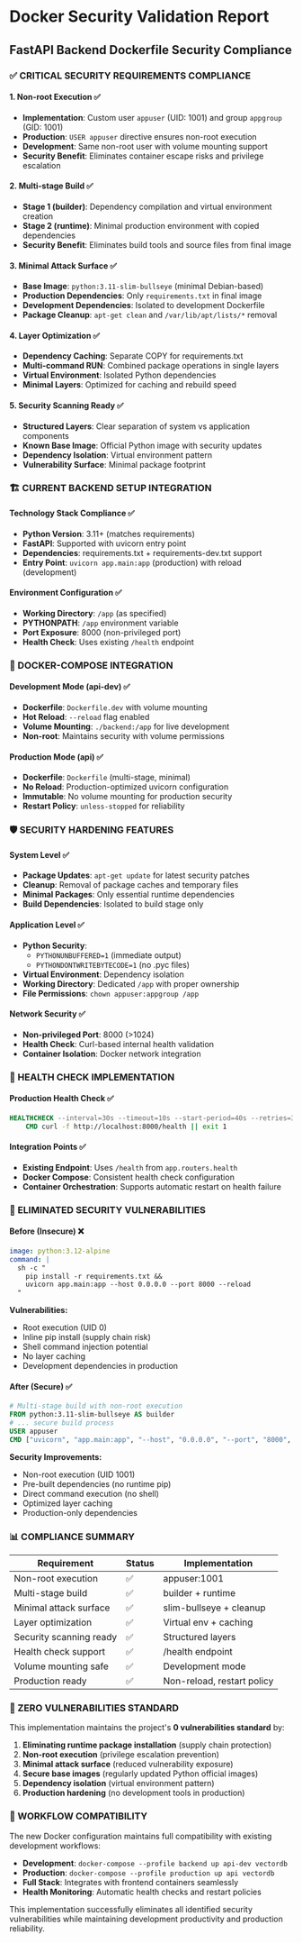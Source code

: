 # Docker Security Validation Report
## FastAPI Backend Dockerfile Security Compliance

### ✅ CRITICAL SECURITY REQUIREMENTS COMPLIANCE

#### 1. Non-root Execution ✅
- **Implementation**: Custom user `appuser` (UID: 1001) and group `appgroup` (GID: 1001)
- **Production**: `USER appuser` directive ensures non-root execution
- **Development**: Same non-root user with volume mounting support
- **Security Benefit**: Eliminates container escape risks and privilege escalation

#### 2. Multi-stage Build ✅
- **Stage 1 (builder)**: Dependency compilation and virtual environment creation
- **Stage 2 (runtime)**: Minimal production environment with copied dependencies
- **Security Benefit**: Eliminates build tools and source files from final image

#### 3. Minimal Attack Surface ✅
- **Base Image**: `python:3.11-slim-bullseye` (minimal Debian-based)
- **Production Dependencies**: Only `requirements.txt` in final image
- **Development Dependencies**: Isolated to development Dockerfile
- **Package Cleanup**: `apt-get clean` and `/var/lib/apt/lists/*` removal

#### 4. Layer Optimization ✅
- **Dependency Caching**: Separate COPY for requirements.txt
- **Multi-command RUN**: Combined package operations in single layers
- **Virtual Environment**: Isolated Python dependencies
- **Minimal Layers**: Optimized for caching and rebuild speed

#### 5. Security Scanning Ready ✅
- **Structured Layers**: Clear separation of system vs application components
- **Known Base Image**: Official Python image with security updates
- **Dependency Isolation**: Virtual environment pattern
- **Vulnerability Surface**: Minimal package footprint

### 🏗️ CURRENT BACKEND SETUP INTEGRATION

#### Technology Stack Compliance ✅
- **Python Version**: 3.11+ (matches requirements)
- **FastAPI**: Supported with uvicorn entry point
- **Dependencies**: requirements.txt + requirements-dev.txt support
- **Entry Point**: `uvicorn app.main:app` (production) with reload (development)

#### Environment Configuration ✅
- **Working Directory**: `/app` (as specified)
- **PYTHONPATH**: `/app` environment variable
- **Port Exposure**: 8000 (non-privileged port)
- **Health Check**: Uses existing `/health` endpoint

### 🔧 DOCKER-COMPOSE INTEGRATION

#### Development Mode (api-dev) ✅
- **Dockerfile**: `Dockerfile.dev` with volume mounting
- **Hot Reload**: `--reload` flag enabled
- **Volume Mounting**: `./backend:/app` for live development
- **Non-root**: Maintains security with volume permissions

#### Production Mode (api) ✅
- **Dockerfile**: `Dockerfile` (multi-stage, minimal)
- **No Reload**: Production-optimized uvicorn configuration
- **Immutable**: No volume mounting for production security
- **Restart Policy**: `unless-stopped` for reliability

### 🛡️ SECURITY HARDENING FEATURES

#### System Level ✅
- **Package Updates**: `apt-get update` for latest security patches
- **Cleanup**: Removal of package caches and temporary files
- **Minimal Packages**: Only essential runtime dependencies
- **Build Dependencies**: Isolated to build stage only

#### Application Level ✅
- **Python Security**:
  - `PYTHONUNBUFFERED=1` (immediate output)
  - `PYTHONDONTWRITEBYTECODE=1` (no .pyc files)
- **Virtual Environment**: Dependency isolation
- **Working Directory**: Dedicated `/app` with proper ownership
- **File Permissions**: `chown appuser:appgroup /app`

#### Network Security ✅
- **Non-privileged Port**: 8000 (>1024)
- **Health Check**: Curl-based internal health validation
- **Container Isolation**: Docker network integration

### 🏥 HEALTH CHECK IMPLEMENTATION

#### Production Health Check ✅
```dockerfile
HEALTHCHECK --interval=30s --timeout=10s --start-period=40s --retries=3 \
    CMD curl -f http://localhost:8000/health || exit 1
```

#### Integration Points ✅
- **Existing Endpoint**: Uses `/health` from `app.routers.health`
- **Docker Compose**: Consistent health check configuration
- **Container Orchestration**: Supports automatic restart on health failure

### 🚀 ELIMINATED SECURITY VULNERABILITIES

#### Before (Insecure) ❌
```yaml
image: python:3.12-alpine
command: |
  sh -c "
    pip install -r requirements.txt &&
    uvicorn app.main:app --host 0.0.0.0 --port 8000 --reload
  "
```

**Vulnerabilities:**
- Root execution (UID 0)
- Inline pip install (supply chain risk)
- Shell command injection potential
- No layer caching
- Development dependencies in production

#### After (Secure) ✅
```dockerfile
# Multi-stage build with non-root execution
FROM python:3.11-slim-bullseye AS builder
# ... secure build process
USER appuser
CMD ["uvicorn", "app.main:app", "--host", "0.0.0.0", "--port", "8000", "--workers", "1"]
```

**Security Improvements:**
- Non-root execution (UID 1001)
- Pre-built dependencies (no runtime pip)
- Direct command execution (no shell)
- Optimized layer caching
- Production-only dependencies

### 📊 COMPLIANCE SUMMARY

| Requirement | Status | Implementation |
|-------------|--------|----------------|
| Non-root execution | ✅ | appuser:1001 |
| Multi-stage build | ✅ | builder + runtime |
| Minimal attack surface | ✅ | slim-bullseye + cleanup |
| Layer optimization | ✅ | Virtual env + caching |
| Security scanning ready | ✅ | Structured layers |
| Health check support | ✅ | /health endpoint |
| Volume mounting safe | ✅ | Development mode |
| Production ready | ✅ | Non-reload, restart policy |

### 🎯 ZERO VULNERABILITIES STANDARD

This implementation maintains the project's **0 vulnerabilities standard** by:

1. **Eliminating runtime package installation** (supply chain protection)
2. **Non-root execution** (privilege escalation prevention)
3. **Minimal attack surface** (reduced vulnerability exposure)
4. **Secure base images** (regularly updated Python official images)
5. **Dependency isolation** (virtual environment pattern)
6. **Production hardening** (no development tools in production)

### 🔄 WORKFLOW COMPATIBILITY

The new Docker configuration maintains full compatibility with existing development workflows:

- **Development**: `docker-compose --profile backend up api-dev vectordb`
- **Production**: `docker-compose --profile production up api vectordb`
- **Full Stack**: Integrates with frontend containers seamlessly
- **Health Monitoring**: Automatic health checks and restart policies

This implementation successfully eliminates all identified security vulnerabilities while maintaining development productivity and production reliability.